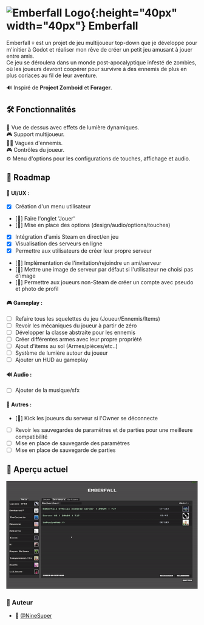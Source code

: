 # ![Emberfall Logo](./logo/Emberfall.png){:height="40px" width="40px"} Emberfall

Emberfall 💀 est un projet de jeu multijoueur top-down que je développe pour m'initier à Godot et réaliser mon rêve de créer un petit jeu amusant à jouer entre amis. </br>
Ce jeu se déroulera dans un monde post-apocalyptique infesté de zombies, où les joueurs devront coopérer pour survivre à des ennemis de plus en plus coriaces au fil de leur aventure. </br>

🔊 Inspiré de **Project Zomboid** et **Forager**.

## 🛠️ Fonctionnalités

🌟 Vue de dessus avec effets de lumière dynamiques. </br>
🎮 Support multijoueur. </br>
🧟‍♂️ Vagues d'ennemis. </br>
🎮 Contrôles du joueur. </br>
⚙️ Menu d'options pour les configurations de touches, affichage et audio. </br>

## 📅 Roadmap

#### 🎨 UI/UX :
- [x] Création d'un menu utilisateur </br>
- [🚧] Faire l'onglet 'Jouer' </br>
- [🚧] Mise en place des options (design/audio/options/touches) </br>
- [x] Intégration d'amis Steam en direct/en jeu </br>
- [x] Visualisation des serveurs en ligne </br>
- [x] Permettre aux utilisateurs de créer leur propre serveur </br>
- [🚧] Implémentation de l'invitation/rejoindre un ami/serveur </br>
- [🚧] Mettre une image de serveur par défaut si l'utilisateur ne choisi pas d'image </br>
- [🚧] Permettre aux joueurs non-Steam de créer un compte avec pseudo et photo de profil
#### 🎮 Gameplay :
- [ ] Refaire tous les squelettes du jeu (Joueur/Ennemis/Items) </br>
- [ ] Revoir les mécaniques du joueur à partir de zéro </br>
- [ ] Développer la classe abstraite pour les ennemis </br>
- [ ] Créer différentes armes avec leur propre propriété </br>
- [ ] Ajout d'items au sol (Armes/pièces/etc..) </br>
- [ ] Système de lumière autour du joueur </br>
- [ ] Ajouter un HUD au gameplay </br>
#### 🔊 Audio :
- [ ] Ajouter de la musique/sfx </br>
#### 🔨 Autres :
- [🚧] Kick les joueurs du serveur si l'Owner se déconnecte </br>
- [ ] Revoir les sauvegardes de paramètres et de parties pour une meilleure compatibilité
- [ ] Mise en place de sauvegarde des paramètres </br>
- [ ] Mise en place de sauvegarde de parties </br>

## 👀 Aperçu actuel

![exemple](./gif/Exemple.gif)

### 📝 Auteur
- 🎫 [@NineSuper](https://www.github.com/NineSuper)
